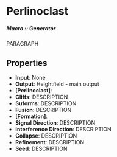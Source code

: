 # Perlinoclast
##### Macro :: Generator

PARAGRAPH

## Properties
- **Input**: None
- **Output**: Heightfield - main output
- **[Perlinoclast]**: 
- **Cliffs**: DESCRIPTION
- **Suforms**: DESCRIPTION
- **Fusion**: DESCRIPTION
- **[Formation]**: 
- **Signal Direction**: DESCRIPTION
- **Interference Direction**: DESCRIPTION
- **Collapse**: DESCRIPTION
- **Refinement**: DESCRIPTION
- **Seed**: DESCRIPTION





